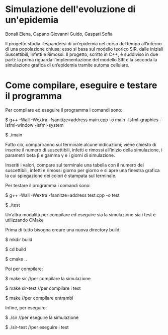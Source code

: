 # Simulazione dell'evoluzione di un'epidemia 

Bonali Elena, Capano Giovanni Guido, Gaspari Sofia 

Il progetto studia l’espandersi di un’epidemia nel corso del tempo all’interno di una popolazione chiusa; esso si basa sul modello teorico SIR, dalle iniziali Suscettibili, Infetti e Rimossi. Il progetto, scritto in C++, è suddiviso in due parti: la prima riguarda l’implementazione del modello SIR e la seconda la simulazione grafica di un’epidemia tramite automa cellulare.  

# Come compilare, eseguire e testare il programma 

Per compilare ed eseguire il programma i comandi sono: 

$ g++ -Wall -Wextra -fsanitize=address main.cpp -o main -lsfml-graphics -lsfml-window -lsfml-system 

$ ./main 

Fatto ciò, compariranno sul terminale alcune indicazioni; viene chiesto di inserire il numero di suscettibili, infetti e rimossi all’inizio della simulazione, i parametri beta β e gamma γ e i giorni di simulazione.  

Inseriti i valori, compare sul terminale una tabella con il numero dei suscettibili, infetti e rimossi giorno per giorno e si apre una finestra grafica la cui spiegazione dei colori è stampata sul terminale. 

Per testare il programma i comandi sono: 

$ g++ -Wall -Wextra -fsanitze=address test.cpp -o test 

$ ./test 

Un’altra modalità per compilare ed eseguire sia la simulazione sia i test è utilizzando CMake 

Prima di tutto bisogna creare una nuova directory build: 

$ mkdir build 

$ cd build 

$ cmake .. 

Poi per compilare: 

$ make sir       //per compilare la simulazione 

$ make sir-test  //per compilare i test 

$ make           //per compilare entrambi 

Infine, per eseguire: 

$ ./sir  //per eseguire la simulazione 

$ ./sir-test //per eseguire i test 

 

